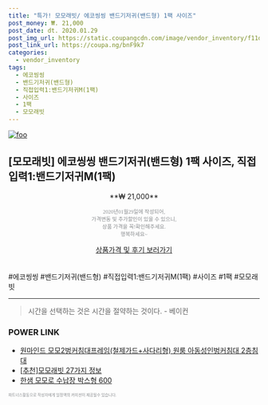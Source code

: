 ```yaml
--- 
title: "특가! 모모래빗/ 에코씽씽 밴드기저귀(밴드형) 1팩 사이즈" 
post_money: ₩. 21,000 
post_date: dt. 2020.01.29 
post_img_url: https://static.coupangcdn.com/image/vendor_inventory/f11d/6ee7ce07fd13ef4c37c4c364c7cb437e148df334846b751269a35224ee34.jpg 
post_link_url: https://coupa.ng/bnF9k7 
categories: 
  - vendor_inventory 
tags: 
  - 에코씽씽 
  - 밴드기저귀(밴드형) 
  - 직접입력1:밴드기저귀M(1팩) 
  - 사이즈 
  - 1팩 
  - 모모래빗 
--- 
```

[![foo](https://static.coupangcdn.com/image/vendor_inventory/f11d/6ee7ce07fd13ef4c37c4c364c7cb437e148df334846b751269a35224ee34.jpg)](https://coupa.ng/bnF9k7) 

## [모모래빗] 에코씽씽 밴드기저귀(밴드형) 1팩 사이즈, 직접입력1:밴드기저귀M(1팩) 
<p style="text-align: center;">**₩ 21,000**</p> 
<p style="text-align: center;"><span style="color: #898c8f; font-family: Georgia,Times,serif; font-size: 0.75em;">2020년01월29일에 작성되어, <br>가격변동 및 추가할인이 있을 수 있으니,<br> 상품 가격을 꼭!확인해주세요.<br>행복하세요~</span> 
</p>	 
<div markdown="0" style="text-align: center;"><a href="https://coupa.ng/bnF9k7" class="btn btn--success">상품가격 및 후기 보러가기</a></div> 
<br><br> 
  #에코씽씽 #밴드기저귀(밴드형) #직접입력1:밴드기저귀M(1팩) #사이즈 #1팩 #모모래빗 
<hr> 

> 시간을 선택하는 것은 시간을 절약하는 것이다. - 베이컨 


### POWER LINK

* <a href="https://blog.naver.com/sakai111/221781099113" target="_blank">원마인드 모모2벙커침대프레임(철제가드+사다리형) 원룸 아동성인벙커침대 2층침대</a>
* <a href="https://blog.naver.com/fasyy4321/221788743338" target="_blank">[추천]모모래빗 27가지 정보</a>
* <a href="https://blog.naver.com/fasyy4321/221785690018" target="_blank">한샘 모모로 수납장 박스형 600</a>

<span style="color: #898c8f; font-family: Georgia,Times,serif; font-size: 0.55em;">파트너스활동으로 작성자에게 일정액의 커미션이 제공될수 있습니다.</span> 
